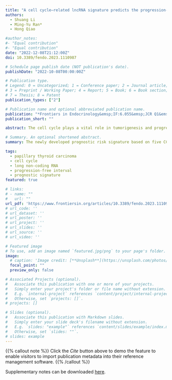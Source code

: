 ```yaml
---
title: "A cell cycle–related lncRNA signature predicts the progression-free interval in papillary thyroid carcinoma"
authors:
  - Shuang Li
  - Ming-Yu Ran*
  - Hong Qiao

#author_notes:
#- "Equal contribution"
#- "Equal contribution"
date: "2022-12-08T21:12:00Z"
doi: 10.3389/fendo.2023.1110987

# Schedule page publish date (NOT publication's date).
publishDate: "2022-10-08T00:00:00Z"

# Publication type.
# Legend: 0 = Uncategorized; 1 = Conference paper; 2 = Journal article;
# 3 = Preprint / Working Paper; 4 = Report; 5 = Book; 6 = Book section;
# 7 = Thesis; 8 = Patent
publication_types: ["2"]

# Publication name and optional abbreviated publication name.
publication: "*Frontiers in Endocrinology&emsp;IF:6.055&emsp;JCR Q1&emsp;2/3*"
publication_short: ""

abstract: The cell cycle plays a vital role in tumorigenesis and progression. Long non-coding RNAs (lncRNAs) are key regulators of cell cycle processes. Therefore, understanding cell cycle–related lncRNAs (CCR-lncRNAs) is crucial for determining the prognosis of papillary thyroid carcinoma (PTC). RNA-seq and clinical data of PTC were acquired from The Cancer Genome Atlas, and CCR-lncRNAs were selected based on Pearson’s correlation coefficients. According to univariate Cox regression, least absolute shrinkage and selection operator (LASSO), and multivariate Cox regression analyses, a five-CCR-lncRNA signature (FOXD2-AS1, LOC100507156, BSG-AS1, EGOT, and TMEM105) was established to predict the progression-free interval (PFI) in PTC. Kaplan–Meier survival, time-dependent receiver operating characteristic curve, and multivariate Cox regression analyses proved that the signature had a reliable prognostic capability. A nomogram consisting of the risk signature and clinical characteristics was constructed that effectively predicted the PFI in PTC. Functional enrichment analyses indicted that the signature was involved in cell cycle– and immune-related pathways. Furthermore, we also analyzed the correlation between the signature and immune cell infiltration. Finally, we verified the differential expression of CCR-lncRNAs in vitro using quantitative real-time polymerase chain reaction. Overall, the newly developed prognostic risk signature based on five CCR-lncRNAs may become a marker for predicting the PFI in PTC.

# Summary. An optional shortened abstract.
summary: The newly developed prognostic risk signature based on five CCR-lncRNAs may become a marker for predicting the PFI in PTC .

tags:
  - papillary thyroid carcinoma
  - cell cycle
  - long non-coding RNA
  - progression-free interval
  - prognostic signature
featured: true

# links:
# - name: ""
#   url: ""
url_pdf: 'https://www.frontiersin.org/articles/10.3389/fendo.2023.1110987/pdf'
# url_code: ''
# url_dataset: ''
# url_poster: ''
# url_project: ''
# url_slides: ''
# url_source: ''
# url_video: ''

# Featured image
# To use, add an image named `featured.jpg/png` to your page's folder. 
image:
  # caption: 'Image credit: [**Unsplash**](https://unsplash.com/photos/jdD8gXaTZsc)'
  focal_point: ""
  preview_only: false

# Associated Projects (optional).
#   Associate this publication with one or more of your projects.
#   Simply enter your project's folder or file name without extension.
#   E.g. `internal-project` references `content/project/internal-project/index.md`.
#   Otherwise, set `projects: []`.
# projects: []

# Slides (optional).
#   Associate this publication with Markdown slides.
#   Simply enter your slide deck's filename without extension.
#   E.g. `slides: "example"` references `content/slides/example/index.md`.
#   Otherwise, set `slides: ""`.
# slides: example
---
```


{{% callout note %}}
Click the *Cite* button above to demo the feature to enable visitors to import publication metadata into their reference management software.
{{% /callout %}}

<!-- {{% callout note %}}
Create your slides in Markdown - click the *Slides* button to check out the example.
{{% /callout %}} -->

Supplementary notes can be downloaded [here](https://www.frontiersin.org/articles/10.3389/fcell.2021.744932/full#supplementary-material).
